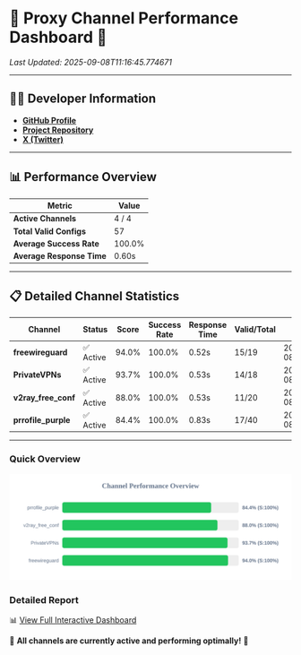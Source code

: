 # 🌟 Proxy Channel Performance Dashboard 🌟

_Last Updated: 2025-09-08T11:16:45.774671_

---

## 👩‍💻 Developer Information

- **[GitHub Profile](https://github.com/4n0nymou3)**  
- **[Project Repository](https://github.com/4n0nymou3/multi-proxy-config-fetcher)**  
- **[X (Twitter)](https://x.com/4n0nymou3)**  

---

## 📊 Performance Overview

| Metric                | Value       |
|-----------------------|-------------|
| **Active Channels**   | 4 / 4       |
| **Total Valid Configs** | 57          |
| **Average Success Rate** | 100.0%      |
| **Average Response Time** | 0.60s       |

---

## 📋 Detailed Channel Statistics

| Channel          | Status     | Score  | Success Rate | Response Time | Valid/Total | Last Success               |
|------------------|------------|--------|--------------|---------------|-------------|----------------------------|
| **freewireguard**  | ✅ Active  | 94.0%  | 100.0% | 0.52s         | 15/19       | 2025-09-08T11:16:45.773138 |
| **PrivateVPNs**  | ✅ Active  | 93.7%  | 100.0% | 0.53s         | 14/18       | 2025-09-08T11:16:45.225712 |
| **v2ray_free_conf**  | ✅ Active  | 88.0%  | 100.0% | 0.53s         | 11/20       | 2025-09-08T11:16:44.659669 |
| **prrofile_purple**  | ✅ Active  | 84.4%  | 100.0% | 0.83s         | 17/40       | 2025-09-08T11:16:44.066571 |

---

### Quick Overview
<div align="center">
  <a href="https://raw.githubusercontent.com/nullluser/NullRepo/refs/heads/main/assets/channel_stats_chart.svg">
    <img src="https://raw.githubusercontent.com/nullluser/NullRepo/refs/heads/main/assets/channel_stats_chart.svg" alt="Source Performance Statistics" width="800">
  </a>
</div>

### Detailed Report
📊 [View Full Interactive Dashboard](https://htmlpreview.github.io/?https://github.com/nullluser/NullRepo/blob/main/assets/performance_report.html)

🎉 **All channels are currently active and performing optimally!** 🎉
